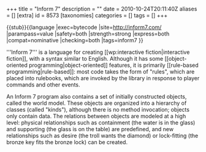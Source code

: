 +++
title = "Inform 7"
description = ""
date = 2010-10-24T20:11:40Z
aliases = []
[extra]
id = 8573
[taxonomies]
categories = []
tags = []
+++

{{stub}}{{language
|exec=bytecode
|site=http://inform7.com/
|parampass=value
|safety=both
|strength=strong
|express=both
|compat=nominative
|checking=both
|tags=inform7
}}

'''Inform 7''' is a language for creating [[wp:interactive fiction|interactive fiction]], with a syntax similar to English. Although it has some [[object-oriented programming|object-oriented]] features, it is primarily [[rule-based programming|rule-based]]: most code takes the form of "rules", which are placed into rulebooks, which are invoked by the library in response to player commands and other events.

An Inform 7 program also contains a set of initially constructed objects, called the world model. These objects are organized into a hierarchy of classes (called "kinds"), although there is no method invocation; objects only contain data. The relations between objects are modeled at a high level: physical relationships such as containment (the water is in the glass) and supporting (the glass is on the table) are predefined, and new relationships such as desire (the troll wants the diamond) or lock-fitting (the bronze key fits the bronze lock) can be created.
